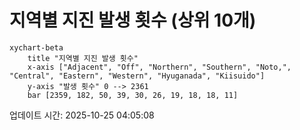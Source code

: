 # 지역별 지진 발생 횟수 (상위 10개)

```mermaid
xychart-beta
    title "지역별 지진 발생 횟수"
    x-axis ["Adjacent", "Off", "Northern", "Southern", "Noto,", "Central", "Eastern", "Western", "Hyuganada", "Kiisuido"]
    y-axis "발생 횟수" 0 --> 2361
    bar [2359, 182, 50, 39, 30, 26, 19, 18, 18, 11]
```

업데이트 시간: 2025-10-25 04:05:08
